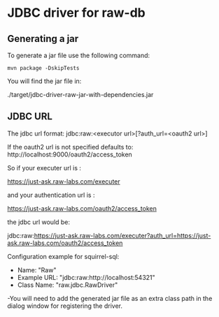 # JDBC driver for raw-db

## Generating a jar
To generate a jar file use the following command:

`mvn package -DskipTests`

You will find the jar file in:

./target/jdbc-driver-raw-jar-with-dependencies.jar

## JDBC URL
The jdbc url format:
jdbc:raw:\<executor url\>[?auth_url=\<oauth2 url\>]

If the oauth2 url is not specified defaults to: http://localhost:9000/oauth2/access_token

So if your executer url is : 

https://just-ask.raw-labs.com/executer

and your authentication url is :

https://just-ask.raw-labs.com/oauth2/access_token

the jdbc url would be:

jdbc:raw:https://just-ask.raw-labs.com/executer?auth_url=https://just-ask.raw-labs.com/oauth2/access_token

Configuration example for squirrel-sql:
* Name: "Raw"
* Example URL: "jdbc:raw:http://localhost:54321"
* Class Name: "raw.jdbc.RawDriver"

-You will need to add the generated jar file as an extra class path in the dialog window for registering the driver.
